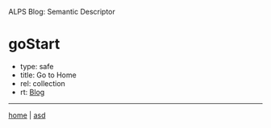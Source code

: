 ALPS Blog: Semantic Descriptor
# goStart
 * type: safe
 * title: Go to Home
 * rel: collection
 * rt: [Blog](semantic.Blog.md)

---

[home](../index.md) | [asd](../profile.svg)